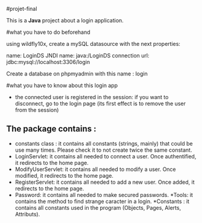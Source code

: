 #projet-final

This is a **Java** project about a login application.

#what you have to do beforehand

using wildfly10x, create a mySQL datasource with the next properties:

name: LoginDS
JNDI name: java:/LoginDS
connection url: jdbc:mysql://localhost:3306/login

Create a database on phpmyadmin with this name : login

#what you have to know about this login app

* the connected user is registered in the session: if you want to disconnect, go to the login page (its first effect is to remove the user from the session)

## The package contains :
* constants class : it contains all constants (strings, mainly) that could be use many times. Please check it to not create twice the same constant.
* LoginServlet: it contains all needed to connect a user. Once authentified, it redirects to the home page.
* ModifyUserServlet: it contains all needed to modify a user. Once modified, it redirects to the home page.
* RegisterServlet: it contains all needed to add a new user. Once added, it redirects to the home page.
* Password: it contains all needed to make secured passwords.
*Tools: it contains the method to find strange caracter in a login.
*Constants : it contains all constants used in the program (Objects, Pages, Alerts, Attributs).
